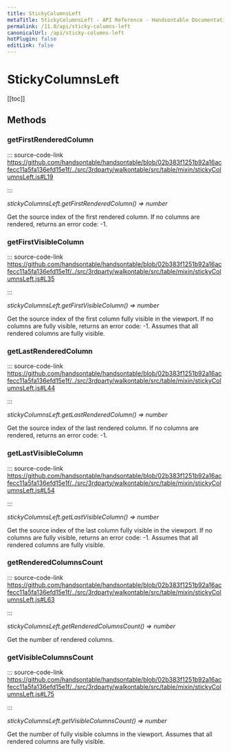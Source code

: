 ```yaml
---
title: StickyColumnsLeft
metaTitle: StickyColumnsLeft - API Reference - Handsontable Documentation
permalink: /11.0/api/sticky-columns-left
canonicalUrl: /api/sticky-columns-left
hotPlugin: false
editLink: false
---
```


# StickyColumnsLeft

[[toc]]
## Methods

### getFirstRenderedColumn
  
::: source-code-link https://github.com/handsontable/handsontable/blob/02b383f1251b92a16acfecc11a5fa136efd15e1f/../src/3rdparty/walkontable/src/table/mixin/stickyColumnsLeft.js#L19

:::

_stickyColumnsLeft.getFirstRenderedColumn() ⇒ number_

Get the source index of the first rendered column. If no columns are rendered, returns an error code: -1.



### getFirstVisibleColumn
  
::: source-code-link https://github.com/handsontable/handsontable/blob/02b383f1251b92a16acfecc11a5fa136efd15e1f/../src/3rdparty/walkontable/src/table/mixin/stickyColumnsLeft.js#L35

:::

_stickyColumnsLeft.getFirstVisibleColumn() ⇒ number_

Get the source index of the first column fully visible in the viewport. If no columns are fully visible, returns an error code: -1.
Assumes that all rendered columns are fully visible.



### getLastRenderedColumn
  
::: source-code-link https://github.com/handsontable/handsontable/blob/02b383f1251b92a16acfecc11a5fa136efd15e1f/../src/3rdparty/walkontable/src/table/mixin/stickyColumnsLeft.js#L44

:::

_stickyColumnsLeft.getLastRenderedColumn() ⇒ number_

Get the source index of the last rendered column. If no columns are rendered, returns an error code: -1.



### getLastVisibleColumn
  
::: source-code-link https://github.com/handsontable/handsontable/blob/02b383f1251b92a16acfecc11a5fa136efd15e1f/../src/3rdparty/walkontable/src/table/mixin/stickyColumnsLeft.js#L54

:::

_stickyColumnsLeft.getLastVisibleColumn() ⇒ number_

Get the source index of the last column fully visible in the viewport. If no columns are fully visible, returns an error code: -1.
Assumes that all rendered columns are fully visible.



### getRenderedColumnsCount
  
::: source-code-link https://github.com/handsontable/handsontable/blob/02b383f1251b92a16acfecc11a5fa136efd15e1f/../src/3rdparty/walkontable/src/table/mixin/stickyColumnsLeft.js#L63

:::

_stickyColumnsLeft.getRenderedColumnsCount() ⇒ number_

Get the number of rendered columns.



### getVisibleColumnsCount
  
::: source-code-link https://github.com/handsontable/handsontable/blob/02b383f1251b92a16acfecc11a5fa136efd15e1f/../src/3rdparty/walkontable/src/table/mixin/stickyColumnsLeft.js#L75

:::

_stickyColumnsLeft.getVisibleColumnsCount() ⇒ number_

Get the number of fully visible columns in the viewport.
Assumes that all rendered columns are fully visible.



